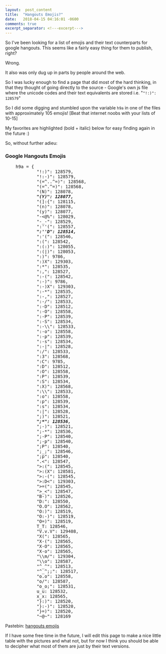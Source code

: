 ```yaml
---
layout:  post_content
title:  "Hangouts Emojis?"
date:   2018-04-15 04:16:01 -0600
comments: true
excerpt_separator: <!---excerpt--->
---
```


So I've been looking for a list of emojis and their text counterparts for google hangouts. This seems like a fairly easy thing for them to publish, right? 

Wrong.
<!---excerpt--->
It also was only dug up in parts by people around the web. 

So I was lucky enough to find a page that did most of the hard thinking, in that they thought of going directly to the source - Google's own js file where the unicode codes and their text equivalents are stored i.e. "`"!:)": 128579`"

So I did some digging and stumbled upon the variable `h9a` in one of the files with approximately 105 emojis! [Beat that internet noobs with your lists of 10-15] 

My favorites are highlighted (bold + italic) below for easy finding again in the future :)

So, without further adieu: 

### Google Hangouts Emojis

<pre>
    h9a = {
            "!:)": 128579,
            "!:-)": 128579,
            "(=^..^=)": 128568,
            "(=^.^=)": 128568,
            "(N)": 128078,
            <i><b>"(Y)": 128077,</b></i>
            "(]:{": 128115,
            "(n)": 128078,
            "(y)": 128077,
            "-<@%": 128029,
            "-_-": 128529,
            ":''(": 128557,
            <i><b>":''D": 128514,</b></i>
            ":'(": 128546,
            ":(": 128542,
            ":(:)": 128055,
            ":(|)": 128053,
            ":)": 9786,
            ":)X": 129303,
            ":*": 128535,
            ":,": 128527,
            ":-(": 128542,
            ":-)": 9786,
            ":-)X": 129303,
            ":-*": 128535,
            ":-,": 128527,
            ":-/": 128533,
            ":-D": 128512,
            ":-O": 128558,
            ":-P": 128539,
            ":-S": 128534,
            ":-\\": 128533,
            ":-o": 128558,
            ":-p": 128539,
            ":-s": 128534,
            ":-|": 128528,
            ":/": 128533,
            ":3": 128568,
            ":C": 9785,
            ":D": 128512,
            ":O": 128558,
            ":P": 128539,
            ":S": 128534,
            ":X)": 128568,
            ":\\": 128533,
            ":o": 128558,
            ":p": 128539,
            ":s": 128534,
            ":|": 128528,
            ";)": 128521,
            <i><b>";*": 128536,</b></i>
            ";-)": 128521,
            ";-*": 128536,
            ";-P": 128540,
            ";-p": 128540,
            ";P": 128540,
            ";_;": 128546,
            ";p": 128540,
            "</3": 128148,
            "<3": 10084,
            "<\\3": 128148,
            "='(": 128546,
            "=(": 128542,
            "=)": 128522,
            "=*": 128538,
            "=/": 128533,
            "=D": 128516,
            "=O": 128558,
            "=P": 128539,
            "=\\": 128533,
            "=^_^=": 128568,
            "=o": 128558,
            "=p": 128539,
            "=|": 128528,
            ">.<": 128547,
            ">:(": 128545,
            ">:(X": 128581,
            ">:-(": 128545,
            ">:D<": 129303,
            ">=(": 128545,
            ">_<": 128547,
            "B-)": 128526,
            "D:": 128550,
            "O.O": 128562,
            "O:)": 128519,
            "O:-)": 128519,
            "O=)": 128519,
            T_T: 128546,
            "V.v.V": 129408,
            "X(": 128565,
            "X-(": 128565,
            "X-O": 128565,
            "X-o": 128565,
            "\\m/": 129304,
            "\\o": 128587,
            "^_^": 128513,
            "^_^;;": 128517,
            "o.o": 128558,
            "o/": 128587,
            "o_o;": 128531,
            u_u: 128532,
            x_x: 128565,
            "}:)": 128520,
            "}:-)": 128520,
            "}=)": 128520,
            "~@~": 128169
</pre>

Pastebin: [hangouts emojis](https://paste.iamnico.xyz/I8vDQZHLTf)

If I have some free time in the future, I will edit this page to make a nice little table with the pictures and what not, but for now I think you should be able to decipher what most of them are just by their text versions. 
